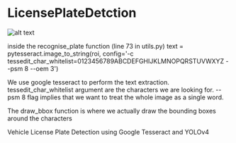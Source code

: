 # LicensePlateDetction


![alt text](https://github.com/[Pranav418]/[LicensePlateDetection]/blob/[main]/detections/detection1.png?raw=true)


inside the recognise_plate function
  (line 73 in utils.py)
  text = pytesseract.image_to_string(roi, config='-c tessedit_char_whitelist=0123456789ABCDEFGHIJKLMNOPQRSTUVWXYZ --psm 8 --oem 3')

  We use google tesseract to perform the text extraction. tessedit_char_whitelist argument are the characters we are looking for. --psm 8 flag implies that we want to treat the     whole image as a single word.

The draw_bbox function is where we actually draw the bounding boxes around the characters

Vehicle License Plate Detection using Google Tesseract and YOLOv4 
